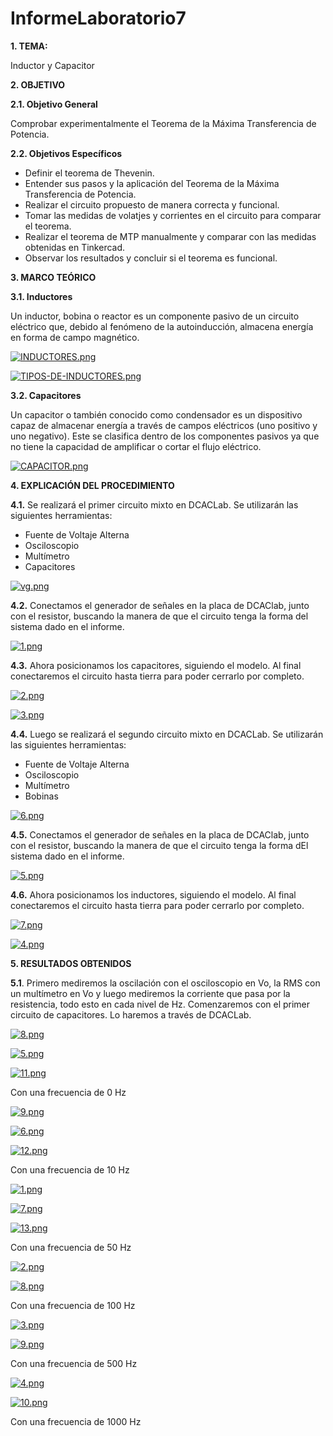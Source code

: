 # InformeLaboratorio7

**1. TEMA:**

Inductor y Capacitor

**2. OBJETIVO**

**2.1. Objetivo General**

Comprobar experimentalmente el Teorema de la Máxima Transferencia de Potencia.

**2.2. Objetivos Específicos**

- Definir el teorema de Thevenin.
- Entender sus pasos y la aplicación del Teorema de la Máxima Transferencia de Potencia.
- Realizar el circuito propuesto de manera correcta y funcional.
- Tomar las medidas de volatjes y corrientes en el circuito para comparar el teorema.
- Realizar el teorema de MTP manualmente y comparar con las medidas obtenidas en Tinkercad.
- Observar los resultados y concluir si el teorema es funcional. 

**3. MARCO TEÓRICO**

**3.1. Inductores**

Un inductor, bobina o reactor es un componente pasivo de un circuito eléctrico que, debido al fenómeno de la autoinducción, almacena energía en forma de campo magnético.

[![INDUCTORES.png](https://i.postimg.cc/52D8yGyh/INDUCTORES.png)](https://postimg.cc/hXbX329s)

[![TIPOS-DE-INDUCTORES.png](https://i.postimg.cc/MG7XxZLF/TIPOS-DE-INDUCTORES.png)](https://postimg.cc/QBMjJDhQ)

**3.2. Capacitores**

Un capacitor o también conocido como condensador es un dispositivo capaz de almacenar  energía a través de campos eléctricos (uno positivo y uno negativo). Este se clasifica dentro de los componentes pasivos ya que no tiene la capacidad de amplificar o cortar el flujo eléctrico.

[![CAPACITOR.png](https://i.postimg.cc/63cdZhB7/CAPACITOR.png)](https://postimg.cc/r0d0Xx0c)

**4. EXPLICACIÓN DEL PROCEDIMIENTO**

**4.1.** Se realizará el primer circuito mixto en DCACLab. Se utilizarán las siguientes herramientas:

- Fuente de Voltaje Alterna
- Osciloscopio
- Multímetro
- Capacitores

[![vg.png](https://i.postimg.cc/HnRwBsRX/vg.png)](https://postimg.cc/QKgKMsXd)

**4.2.** Conectamos el generador de señales en la placa de DCAClab, junto con el resistor, buscando la manera de que el circuito tenga la forma del sistema dado en el informe.

[![1.png](https://i.postimg.cc/RCtZFLLG/1.png)](https://postimg.cc/6T9XbRSG)

**4.3.** Ahora posicionamos los capacitores, siguiendo el modelo. Al final conectaremos el circuito hasta tierra para poder cerrarlo por completo.

[![2.png](https://i.postimg.cc/MGCFxBWn/2.png)](https://postimg.cc/f3vKfJSs)

[![3.png](https://i.postimg.cc/9fnXLpHw/3.png)](https://postimg.cc/NyRwMRMQ)

**4.4.** Luego se realizará el segundo circuito mixto en DCACLab. Se utilizarán las siguientes herramientas:

- Fuente de Voltaje Alterna
- Osciloscopio
- Multímetro
- Bobinas

[![6.png](https://i.postimg.cc/qvmQZtbC/6.png)](https://postimg.cc/TKDrKPXR)

**4.5.** Conectamos el generador de señales en la placa de DCAClab, junto con el resistor, buscando la manera de que el circuito tenga la forma dEl sistema dado en el informe.

[![5.png](https://i.postimg.cc/xdwvWLKq/5.png)](https://postimg.cc/kVyRS6Yd)

**4.6.** Ahora posicionamos los inductores, siguiendo el modelo. Al final conectaremos el circuito hasta tierra para poder cerrarlo por completo.

[![7.png](https://i.postimg.cc/90JqF9qd/7.png)](https://postimg.cc/p55dspCr)

[![4.png](https://i.postimg.cc/nrRCtt6T/4.png)](https://postimg.cc/T5bRrB2W)

**5. RESULTADOS OBTENIDOS**

**5.1**. Primero mediremos la oscilación con el osciloscopio en Vo, la RMS con un multímetro en Vo y luego mediremos la corriente que pasa por la resistencia, todo esto en cada nivel de Hz. Comenzaremos con el primer circuito de capacitores. Lo haremos a través de DCACLab.

[![8.png](https://i.postimg.cc/CMWFRg83/8.png)](https://postimg.cc/yWyqG2vj)

[![5.png](https://i.postimg.cc/t4LqxG8Z/5.png)](https://postimg.cc/SnfFB3Sk)

[![11.png](https://i.postimg.cc/6p0PkkN2/11.png)](https://postimg.cc/K11QLsjx)

Con una frecuencia de 0 Hz

[![9.png](https://i.postimg.cc/BZFrw18z/9.png)](https://postimg.cc/23z91y7d)

[![6.png](https://i.postimg.cc/B6PwPd96/6.png)](https://postimg.cc/2bmxP95R)

[![12.png](https://i.postimg.cc/cCzxBvFW/12.png)](https://postimg.cc/ctQGsLqk)

Con una frecuencia de 10 Hz

[![1.png](https://i.postimg.cc/fLcvYZL8/1.png)](https://postimg.cc/ZBq3hG6N)

[![7.png](https://i.postimg.cc/mD6BTx3g/7.png)](https://postimg.cc/62RDhm1k)

[![13.png](https://i.postimg.cc/mZ9BvgpP/13.png)](https://postimg.cc/vDGJ9bsy)

Con una frecuencia de 50 Hz

[![2.png](https://i.postimg.cc/qv6y80D2/2.png)](https://postimg.cc/fVZVs4Nb)

[![8.png](https://i.postimg.cc/xCkTJT1z/8.png)](https://postimg.cc/5YVMDJv4)

Con una frecuencia de 100 Hz

[![3.png](https://i.postimg.cc/PrWPhx73/3.png)](https://postimg.cc/4m3JQJsV)

[![9.png](https://i.postimg.cc/T3HzyjLt/9.png)](https://postimg.cc/fVm2p9vd)

Con una frecuencia de 500 Hz

[![4.png](https://i.postimg.cc/XYD306n1/4.png)](https://postimg.cc/k28LxZ6W)

[![10.png](https://i.postimg.cc/DySRbjsR/10.png)](https://postimg.cc/jLrMphMh)

Con una frecuencia de 1000 Hz

